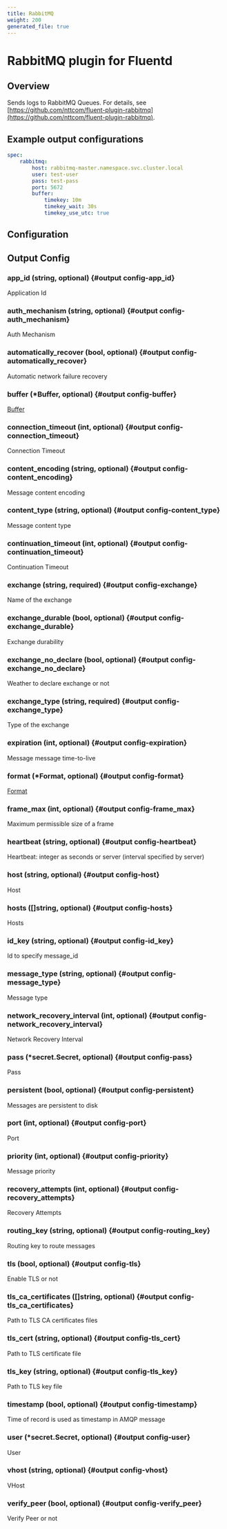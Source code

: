 ```yaml
---
title: RabbitMQ
weight: 200
generated_file: true
---
```


# RabbitMQ plugin for Fluentd
## Overview

Sends logs to RabbitMQ Queues. For details, see [https://github.com/nttcom/fluent-plugin-rabbitmq](https://github.com/nttcom/fluent-plugin-rabbitmq).

## Example output configurations

```yaml
spec:
	rabbitmq:
		host: rabbitmq-master.namespace.svc.cluster.local
		user: test-user
		pass: test-pass
		port: 5672
		buffer:
			timekey: 10m
			timekey_wait: 30s
			timekey_use_utc: true
```


## Configuration
## Output Config

### app_id (string, optional) {#output config-app_id}

Application Id 


### auth_mechanism (string, optional) {#output config-auth_mechanism}

Auth Mechanism 


### automatically_recover (bool, optional) {#output config-automatically_recover}

Automatic network failure recovery 


### buffer (*Buffer, optional) {#output config-buffer}

[Buffer](../buffer/) 


### connection_timeout (int, optional) {#output config-connection_timeout}

Connection Timeout 


### content_encoding (string, optional) {#output config-content_encoding}

Message content encoding 


### content_type (string, optional) {#output config-content_type}

Message content type 


### continuation_timeout (int, optional) {#output config-continuation_timeout}

Continuation Timeout 


### exchange (string, required) {#output config-exchange}

Name of the exchange 


### exchange_durable (bool, optional) {#output config-exchange_durable}

Exchange durability 


### exchange_no_declare (bool, optional) {#output config-exchange_no_declare}

Weather to declare exchange or not 


### exchange_type (string, required) {#output config-exchange_type}

Type of the exchange 


### expiration (int, optional) {#output config-expiration}

Message message time-to-live 


### format (*Format, optional) {#output config-format}

[Format](../format/) 


### frame_max (int, optional) {#output config-frame_max}

Maximum permissible size of a frame 


### heartbeat (string, optional) {#output config-heartbeat}

Heartbeat: integer as seconds or server (interval specified by server) 


### host (string, optional) {#output config-host}

Host 


### hosts ([]string, optional) {#output config-hosts}

Hosts 


### id_key (string, optional) {#output config-id_key}

Id to specify message_id 


### message_type (string, optional) {#output config-message_type}

Message type 


### network_recovery_interval (int, optional) {#output config-network_recovery_interval}

Network Recovery Interval 


### pass (*secret.Secret, optional) {#output config-pass}

Pass 


### persistent (bool, optional) {#output config-persistent}

Messages are persistent to disk 


### port (int, optional) {#output config-port}

Port 


### priority (int, optional) {#output config-priority}

Message priority 


### recovery_attempts (int, optional) {#output config-recovery_attempts}

Recovery Attempts 


### routing_key (string, optional) {#output config-routing_key}

Routing key to route messages 


### tls (bool, optional) {#output config-tls}

Enable TLS or not 


### tls_ca_certificates ([]string, optional) {#output config-tls_ca_certificates}

Path to TLS CA certificates files 


### tls_cert (string, optional) {#output config-tls_cert}

Path to TLS certificate file 


### tls_key (string, optional) {#output config-tls_key}

Path to TLS key file 


### timestamp (bool, optional) {#output config-timestamp}

Time of record is used as timestamp in AMQP message 


### user (*secret.Secret, optional) {#output config-user}

User 


### vhost (string, optional) {#output config-vhost}

VHost 


### verify_peer (bool, optional) {#output config-verify_peer}

Verify Peer or not 



